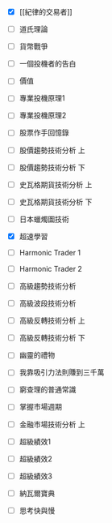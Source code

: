 - [x] [[紀律的交易者]]
- [ ] 道氏理論
- [ ] 貨幣戰爭
- [ ] 一個投機者的告白
- [ ] 價值
- [ ] 專業投機原理1
- [ ] 專業投機原理2
- [ ] 股票作手回憶錄
- [ ] 股價趨勢技術分析 上
- [ ] 股價趨勢技術分析 下
- [ ] 史瓦格期貨技術分析 上
- [ ] 史瓦格期貨技術分析 下
- [ ] 日本蠟燭圖技術
- [x] 超速學習
- [ ] Harmonic Trader 1
- [ ] Harmonic Trader 2
- [ ] 高級趨勢技術分析
- [ ] 高級波段技術分析
- [ ] 高級反轉技術分析 上
- [ ] 高級反轉技術分析 下


- [ ] 幽靈的禮物
- [ ] 我靠吸引力法則賺到三千萬
- [ ] 窮查理的普通常識
- [ ] 掌握市場週期
- [ ] 金融市場技術分析 上

- [ ] 超級績效1
- [ ] 超級績效2
- [ ] 超級績效3

- [ ] 納瓦爾寶典
- [ ] 思考快與慢
